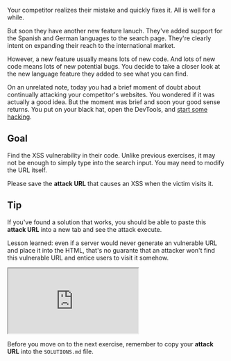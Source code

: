 Your competitor realizes their mistake and quickly fixes it. All is well for a while.

But soon they have another new feature lanuch. They've added support for the Spanish and German languages to the search page. They're clearly intent on expanding their reach to the international market.

However, a new feature usually means lots of new code. And lots of new code means lots of new potential bugs. You decide to take a closer look at the new language feature they added to see what you can find.

On an unrelated note, today you had a brief moment of doubt about continually attacking your competitor's websites. You wondered if it was actually a good idea. But the moment was brief and soon your good sense returns. You put on your black hat, open the DevTools, and [start some hacking](https://www.youtube.com/watch?v=0PxTAn4g20U).

## Goal

Find the XSS vulnerability in their code. Unlike previous exercises, it may not be enough to simply type into the search input. You may need to modify the URL itself.

Please save the **attack URL** that causes an XSS when the victim visits it.

## Tip

If you've found a solution that works, you should be able to paste this **attack URL** into a new tab and see the attack execute.

Lesson learned: even if a server would never generate an vulnerable URL and place it into the HTML, that's no guarante that an attacker won't find this vulnerable URL and entice users to visit it somehow.

<iframe src='http://localhost:4140'></iframe>

Before you move on to the next exercise, remember to copy your **attack URL** into the `SOLUTIONS.md` file.
